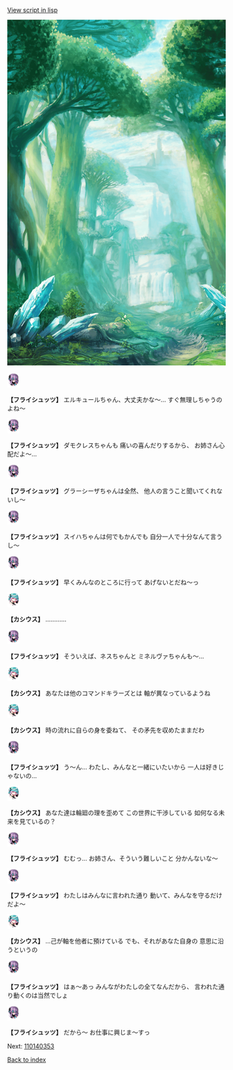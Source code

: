 [View script in lisp](../scripts/110140351.txt)

![forest.png](../images/backgrounds/forest.png)

<img src="../images/units/3502719.png" alt="3502719.png" height="34"/>

**【フライシュッツ】**
エルキュールちゃん、大丈夫かな～…
すぐ無理しちゃうのよね～

<img src="../images/units/3502719.png" alt="3502719.png" height="34"/>

**【フライシュッツ】**
ダモクレスちゃんも
痛いの喜んだりするから、
お姉さん心配だよ～…

<img src="../images/units/3502719.png" alt="3502719.png" height="34"/>

**【フライシュッツ】**
グラーシーザちゃんは全然、
他人の言うこと聞いてくれないし～

<img src="../images/units/3502719.png" alt="3502719.png" height="34"/>

**【フライシュッツ】**
スイハちゃんは何でもかんでも
自分一人で十分なんて言うし～

<img src="../images/units/3502719.png" alt="3502719.png" height="34"/>

**【フライシュッツ】**
早くみんなのところに行って
あげないとだね～っ

<img src="../images/units/3303111.png" alt="3303111.png" height="34"/>

**【カシウス】**
…………

<img src="../images/units/3502719.png" alt="3502719.png" height="34"/>

**【フライシュッツ】**
そういえば、ネスちゃんと
ミネルヴァちゃんも～…

<img src="../images/units/3303111.png" alt="3303111.png" height="34"/>

**【カシウス】**
あなたは他のコマンドキラーズとは
軸が異なっているようね

<img src="../images/units/3303111.png" alt="3303111.png" height="34"/>

**【カシウス】**
時の流れに自らの身を委ねて、
その矛先を収めたままだわ

<img src="../images/units/3502719.png" alt="3502719.png" height="34"/>

**【フライシュッツ】**
う～ん…
わたし、みんなと一緒にいたいから
一人は好きじゃないの…

<img src="../images/units/3303111.png" alt="3303111.png" height="34"/>

**【カシウス】**
あなた達は輪廻の理を歪めて
この世界に干渉している
如何なる未来を見ているの？

<img src="../images/units/3502719.png" alt="3502719.png" height="34"/>

**【フライシュッツ】**
むむっ…
お姉さん、そういう難しいこと
分かんないな～

<img src="../images/units/3502719.png" alt="3502719.png" height="34"/>

**【フライシュッツ】**
わたしはみんなに言われた通り
動いて、みんなを守るだけだよ～

<img src="../images/units/3303111.png" alt="3303111.png" height="34"/>

**【カシウス】**
…己が軸を他者に預けている
でも、それがあなた自身の
意思に沿うというの

<img src="../images/units/3502719.png" alt="3502719.png" height="34"/>

**【フライシュッツ】**
はぁ～あっ
みんながわたしの全てなんだから、
言われた通り動くのは当然でしょ

<img src="../images/units/3502719.png" alt="3502719.png" height="34"/>

**【フライシュッツ】**
だから～
お仕事に興じま～すっ

Next: [110140353](110140353.md)

[Back to index](index.md)
